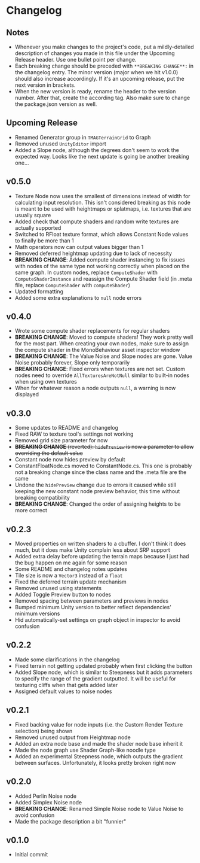 # Changelog

## Notes
- Whenever you make changes to the project's code, put a mildly-detailed description of changes you made in this file under the Upcoming Release header. Use one bullet point per change.
- Each breaking change should be preceded with `**BREAKING CHANGE**:` in the changelog entry. The minor version (major when we hit v1.0.0) should also increase accordingly. If it's an upcoming release, put the next version in brackets.
- When the new version is ready, rename the header to the version number. After that, create the according tag. Also make sure to change the package.json version as well.

## Upcoming Release
- Renamed Generator group in `TMAGTerrainGrid` to Graph
- Removed unused `UnityEditor` import
- Added a Slope node, although the degrees don't seem to work the expected way. Looks like the next update is going be another breaking one...

## v0.5.0
- Texture Node now uses the smallest of dimensions instead of width for calculating input resolution. This isn't considered breaking as this node is meant to be used with heightmaps or splatmaps, i.e. textures that are usually square
- Added check that compute shaders and random write textures are actually supported
- Switched to RFloat texture format, which allows Constant Node values to finally be more than 1
- Math operators now can output values bigger than 1
- Removed deferred heightmap updating due to lack of necessity
- **BREAKING CHANGE**: Added compute shader instancing to fix issues with nodes of the same type not working correctly when placed on the same graph. In custom nodes, replace `ComputeShader` with `ComputeShaderInstance` and reassign the Compute Shader field (in .meta file, replace `ComputeShader` with `computeShader`)
- Updated formatting
- Added some extra explanations to `null` node errors

## v0.4.0
- Wrote some compute shader replacements for regular shaders
- **BREAKING CHANGE**: Moved to compute shaders! They work pretty well for the most part. When creating your own nodes, make sure to assign the compute shader in the MonoBehaviour asset inspector window
- **BREAKING CHANGE**: The Value Noise and Slope nodes are gone. Value Noise probably forever, Slope only temporarily
- **BREAKING CHANGE**: Fixed errors when textures are not set. Custom nodes need to override `AllTexturesAreNotNull` similar to built-in nodes when using own textures
- When for whatever reason a node outputs `null`, a warning is now displayed

## v0.3.0
- Some updates to README and changelog
- Fixed RAW to texture tool's settings not working
- Removed grid size parameter for now
- ~~**BREAKING CHANGE** (reverted): `hidePreview` is now a parameter to allow overriding the default value~~
- Constant node now hides preview by default
- ConstantFloatNode.cs moved to ConstantNode.cs. This one is probably not a breaking change since the class name and the .meta file are the same
- Undone the `hidePreview` change due to errors it caused while still keeping the new constant node preview behavior, this time without breaking compatibility
- **BREAKING CHANGE**: Changed the order of assigning heights to be more correct

## v0.2.3
- Moved properties on written shaders to a cbuffer. I don't think it does much, but it does make Unity complain less about SRP support
- Added extra delay before updating the terrain maps because I just had the bug happen on me again for some reason
- Some README and changelog notes updates
- Tile size is now a `Vector3` instead of a `float`
- Fixed the deferred terrain update mechanism
- Removed unused using statements
- Added Toggle Preview button to nodes
- Removed spacing between parameters and previews in nodes
- Bumped minimum Unity version to better reflect dependencies' minimum versions
- Hid automatically-set settings on graph object in inspector to avoid confusion

## v0.2.2
- Made some clarifications in the changelog
- Fixed terrain not getting updated probably when first clicking the button
- Added Slope node, which is similar to Steepness but it adds parameters to specify the range of the gradient outputted. It will be useful for texturing cliffs when that gets added later
- Assigned default values to noise nodes

## v0.2.1
- Fixed backing value for node inputs (i.e. the Custom Render Texture selection) being shown
- Removed unused output from Heightmap node
- Added an extra node base and made the shader node base inherit it
- Made the node graph use Shader Graph-like noodle type
- Added an experimental Steepness node, which outputs the gradient between surfaces. Unfortunately, it looks pretty broken right now

## v0.2.0
- Added Perlin Noise node
- Added Simplex Noise node
- **BREAKING CHANGE**: Renamed Simple Noise node to Value Noise to avoid confusion
- Made the package description a bit "funnier"

## v0.1.0
- Initial commit